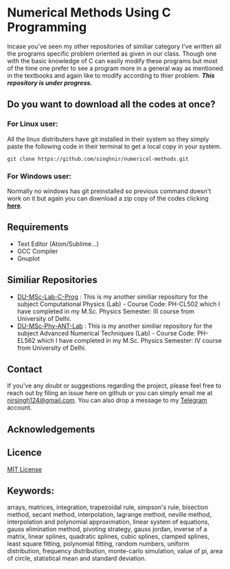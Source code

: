 # Numerical Methods Using C Programming

Incase you've seen my other repositories of similiar category I've written all the programs specific problem oriented as given in our class. Though one with the basic knowledge of C can easily modify these programs but most of the time one prefer to see a program more in a general way as mentioned in the textbooks and again like to modify according to thier problem.
***This repository is under progress.***

## Do you want to download all the codes at once?
### For Linux user:
All the linux distributers have git installed in their system so they simply paste the following code in their terminal to get a local copy in your system.  
```
git clone https://github.com/singhnir/numerical-methods.git
```
### For Windows user:
Normally no windows has git preinstalled so previous command doesn't work on it but again you can download a zip copy of the codes clicking [**here**](https://github.com/singhnir/numerical-methods/archive/refs/heads/main.zip).

## Requirements
* Text Editor (Atom/Sublime...)
* GCC Compiler
* Gnuplot

## Similiar Repositories
* [DU-MSc-Lab-C-Prog](https://github.com/singhnir/DU-MSc-Lab-C-Prog) : This is my another similiar repository for the subject Computational Physics (Lab) - Course Code: PH-CL502 which I have completed in my M.Sc. Physics Semester: III course from University of Delhi.
* [DU-MSc-Phy-ANT-Lab](https://github.com/singhnir/DU-MSc-Phy-ANT-Lab) : This is my another similiar repository for the subject Advanced Numerical Techniques (Lab) - Course Code: PH-EL562 which I have completed in my M.Sc. Physics Semester: IV course from University of Delhi.

## Contact
If you've any doubt or suggestions regarding the project, please feel free to reach out by filing an issue here on github or you can simply email me at [nirsingh124@gmail.com](mailto:nirsingh124@gmail.com). You can also drop a message to my [Telegram](https://t.me/singhnir) account.

## Acknowledgements

## Licence
[MIT License](LICENSE)

## Keywords:
arrays, matrices, integration, trapezoidal rule, simpson's rule, bisection method, secant method, interpolation, lagrange method, neville method, interpolation and polynomial approximation, linear system of equations, gauss elimination method, pivoting strategy, gauss jordan, inverse of a matrix, linear splines, quadratic splines, cubic splines, clamped splines, least square fitting, polynomial fitting, random numbers, uniform distribution, frequency distribution, monte-carlo simulation, value of pi, area of circle, statistical mean and standard deviation.
